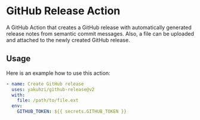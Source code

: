 # GitHub Release Action

A GitHub Action that creates a GitHub release with automatically generated release notes from semantic commit messages.
Also, a file can be uploaded and attached to the newly created GitHub release.

## Usage

Here is an example how to use this action:

```yaml  
- name: Create GitHub release
  uses: yakuhzi/github-release@v2
  with:
    file: /path/to/file.ext
  env:
    GITHUB_TOKEN: ${{ secrets.GITHUB_TOKEN }}
```
